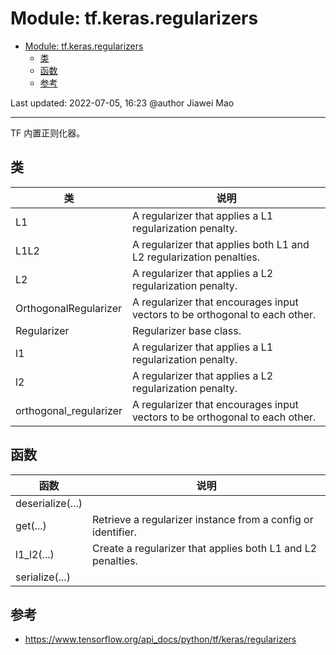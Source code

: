 # Module: tf.keras.regularizers

- [Module: tf.keras.regularizers](#module-tfkerasregularizers)
  - [类](#类)
  - [函数](#函数)
  - [参考](#参考)

Last updated: 2022-07-05, 16:23
@author Jiawei Mao
***

TF 内置正则化器。

## 类

|类|说明|
|---|---|
|L1|A regularizer that applies a L1 regularization penalty.|
|L1L2|A regularizer that applies both L1 and L2 regularization penalties.|
|L2|A regularizer that applies a L2 regularization penalty.|
|OrthogonalRegularizer|A regularizer that encourages input vectors to be orthogonal to each other.|
|Regularizer|Regularizer base class.|
|l1|A regularizer that applies a L1 regularization penalty.|
|l2|A regularizer that applies a L2 regularization penalty.|
|orthogonal_regularizer|A regularizer that encourages input vectors to be orthogonal to each other.|

## 函数

|函数|说明|
|---|---|
|deserialize(...)|
|get(...)|Retrieve a regularizer instance from a config or identifier.|
|l1_l2(...)|Create a regularizer that applies both L1 and L2 penalties.|
|serialize(...)|

## 参考

- https://www.tensorflow.org/api_docs/python/tf/keras/regularizers
